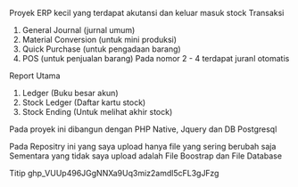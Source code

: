 Proyek ERP kecil yang terdapat akutansi dan keluar masuk stock
Transaksi 
1. General Journal (jurnal umum)
2. Material Conversion (untuk mini produksi)
3. Quick Purchase (untuk pengadaan barang)
4. POS (untuk penjualan barang)
Pada nomor 2 - 4 terdapat juranl otomatis

Report Utama
1. Ledger (Buku besar akun)
2. Stock Ledger (Daftar kartu stock)
3. Stock Ending (Untuk melihat akhir stock)

Pada proyek ini dibangun dengan PHP Native, Jquery dan DB Postgresql

Pada Repositry ini yang saya upload hanya file yang sering berubah saja
Sementara yang tidak saya upload adalah File Boostrap dan File Database

Titip
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

